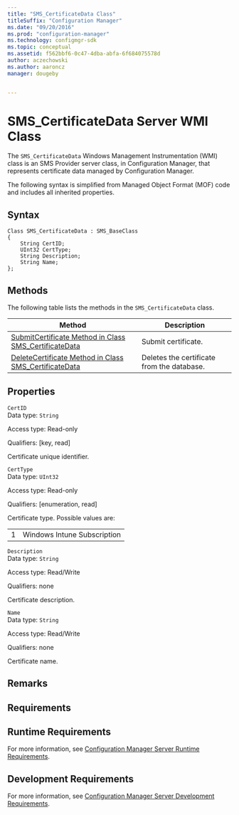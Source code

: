 ```yaml
---
title: "SMS_CertificateData Class"
titleSuffix: "Configuration Manager"
ms.date: "09/20/2016"
ms.prod: "configuration-manager"
ms.technology: configmgr-sdk
ms.topic: conceptual
ms.assetid: f562bbf6-0c47-4dba-abfa-6f684075578d
author: aczechowski
ms.author: aaroncz
manager: dougeby


---
```

# SMS_CertificateData Server WMI Class
The `SMS_CertificateData` Windows Management Instrumentation (WMI) class is an SMS Provider server class, in Configuration Manager, that represents certificate data managed by Configuration Manager.  

 The following syntax is simplified from Managed Object Format (MOF) code and includes all inherited properties.  

## Syntax  

```  
Class SMS_CertificateData : SMS_BaseClass  
{  
    String CertID;  
    UInt32 CertType;  
    String Description;  
    String Name;  
};  
```  

## Methods  
 The following table lists the methods in the `SMS_CertificateData` class.  

|Method|Description|  
|------------|-----------------|  
|[SubmitCertificate Method in Class SMS_CertificateData](../../../develop/reference/osd/submitcertificate-method-in-class-sms_certificatedata.md)|Submit certificate.|  
|[DeleteCertificate Method in Class SMS_CertificateData](../../../develop/reference/osd/deletecertificate-method-in-class-sms_certificatedata.md)|Deletes the certificate from the database.|  

## Properties  
 `CertID`  
 Data type: `String`  

 Access type: Read-only  

 Qualifiers: [key, read]  

 Certificate unique identifier.  

 `CertType`  
 Data type: `UInt32`  

 Access type: Read-only  

 Qualifiers: [enumeration, read]  

 Certificate type. Possible values are:  

|||  
|-|-|  
|1|Windows Intune Subscription|  

 `Description`  
 Data type: `String`  

 Access type: Read/Write  

 Qualifiers: none  

 Certificate description.  

 `Name`  
 Data type: `String`  

 Access type: Read/Write  

 Qualifiers: none  

 Certificate name.  

## Remarks  

## Requirements  

## Runtime Requirements  
 For more information, see [Configuration Manager Server Runtime Requirements](../../../develop/core/reqs/server-runtime-requirements.md).  

## Development Requirements  
 For more information, see [Configuration Manager Server Development Requirements](../../../develop/core/reqs/server-development-requirements.md).
